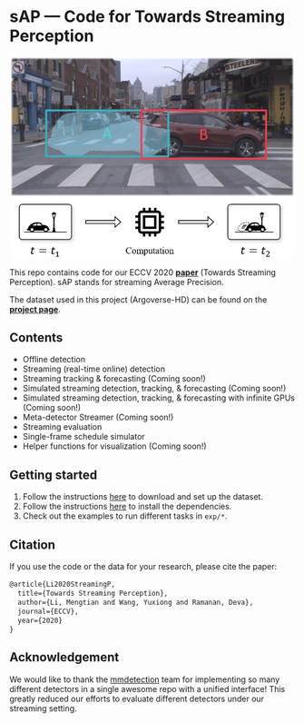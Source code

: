 # sAP &mdash; Code for Towards Streaming Perception

<p align="center"><img alt="Teaser" src="doc/img/streaming.jpg" width="500px"></p>

This repo contains code for our ECCV 2020 [**paper**](https://arxiv.org/abs/2005.10420) (Towards Streaming Perception). sAP stands for streaming Average Precision.

The dataset used in this project (Argoverse-HD) can be found on the [**project page**](http://www.cs.cmu.edu/~mengtial/proj/streaming/).


## Contents

- Offline detection
- Streaming (real-time online) detection
- Streaming tracking \& forecasting (Coming soon!)
- Simulated streaming detection, tracking, \& forecasting (Coming soon!)
- Simulated streaming detection, tracking, \& forecasting with infinite GPUs (Coming soon!)
- Meta-detector Streamer (Coming soon!)
- Streaming evaluation
- Single-frame schedule simulator
- Helper functions for visualization (Coming soon!)


## Getting started

1. Follow the instructions [here](doc/data_setup.md) to download and set up the dataset.
1. Follow the instructions [here](doc/code_setup.md) to install the dependencies.
1. Check out the examples to run different tasks in `exp/*`.


## Citation
If you use the code or the data for your research, please cite the paper:

```
@article{Li2020StreamingP,
  title={Towards Streaming Perception},
  author={Li, Mengtian and Wang, Yuxiong and Ramanan, Deva},
  journal={ECCV},
  year={2020}
}
```

## Acknowledgement
We would like to thank the [mmdetection](https://github.com/open-mmlab/mmdetection) team for implementing so many different detectors in a single awesome repo with a unified interface! This greatly reduced our efforts to evaluate different detectors under our streaming setting.
